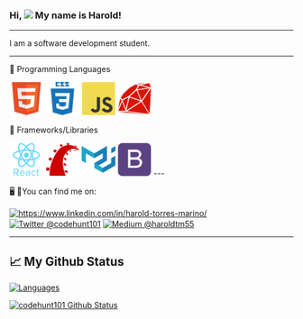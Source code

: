 <!--
**CodeHunt101/codehunt101** is a ✨ _special_ ✨ repository because its `README.md` (this file) appears on your GitHub profile.

Here are some ideas to get you started:

- 🔭 I’m currently working on ...
- 🌱 I’m currently learning ...
- 👯 I’m looking to collaborate on ...
- 🤔 I’m looking for help with ...
- 💬 Ask me about ...
- 📫 How to reach me: ...
- 😄 Pronouns: ...
- ⚡ Fun fact: ...
-->

### Hi, <img src="https://raw.githubusercontent.com/MartinHeinz/MartinHeinz/master/wave.gif" width="20px"> My name is Harold!

---

I am a software development student.

---

🧰 Programming Languages

<div style="display:inline;">
  <img src="https://github.com/devicons/devicon/blob/master/icons/html5/html5-original.svg" alt="HTML" width="60" height="60"/>
  <img src="https://github.com/devicons/devicon/blob/master/icons/css3/css3-plain-wordmark.svg" alt="CSS" width="60" height="60"/>
  <img src="https://github.com/devicons/devicon/blob/master/icons/javascript/javascript-original.svg" alt="JavaScript" width="60" height="60"/>
  <img src="https://github.com/devicons/devicon/blob/master/icons/ruby/ruby-plain.svg" alt="Ruby" width="60" height="60"/>
</div>

🧰 Frameworks/Libraries

<div style="display:inline;">
  <img src="https://github.com/devicons/devicon/blob/master/icons/react/react-original-wordmark.svg" alt="React" width="60" height="60"/>
  <img src="https://github.com/devicons/devicon/blob/master/icons/rails/rails-plain.svg" alt="Rails" width="60" height="60"/>
  <img src="https://github.com/devicons/devicon/blob/master/icons/materialui/materialui-original.svg" alt="Bootstrap" width="60" height="60"/>
  <img src="https://github.com/devicons/devicon/blob/master/icons/bootstrap/bootstrap-plain.svg" alt="Bootstrap" width="60" height="60"/>  
</div>
---

🖥 📱You can find me on:

<a href="https://www.linkedin.com/in/harold-torres-marino/" rel="nofollow"><img alt="https://www.linkedin.com/in/harold-torres-marino/" align="center" src="https://camo.githubusercontent.com/c8a9c5b414cd812ad6a97a46c29af67239ddaeae08c41724ff7d945fb4c047e5/68747470733a2f2f6564656e742e6769746875622e696f2f537570657254696e7949636f6e732f696d616765732f7376672f6c696e6b6564696e2e737667" width="50" height="50"></a> 
<a href="https://twitter.com/CodeHunt101" rel="nofollow"><img alt="Twitter @codehunt101" align="center" src="https://camo.githubusercontent.com/35b0b8bfbd8840f35607fb56ad0a139047fd5d6e09ceb060c5c6f0a5abd1044c/68747470733a2f2f6564656e742e6769746875622e696f2f537570657254696e7949636f6e732f696d616765732f7376672f747769747465722e737667" width="50" height="50"></a> 
<a href="https://haroldtm55.medium.com/" rel="nofollow"><img alt="Medium @haroldtm55" align="center" src="https://img.icons8.com/ios-filled/50/000000/medium-monogram--v1.png" width="50" height="50"></a>

---

## &#x1f4c8; My Github Status

[![Languages](https://github-readme-stats.vercel.app/api/top-langs/?username=codehunt101&theme=default)](https://github.com/anuraghazra/github-readme-stats)

[![codehunt101 Github Status](https://github-readme-stats.vercel.app/api?username=codehunt101&theme=default)](https://github.com/anuraghazra/github-readme-stats)
